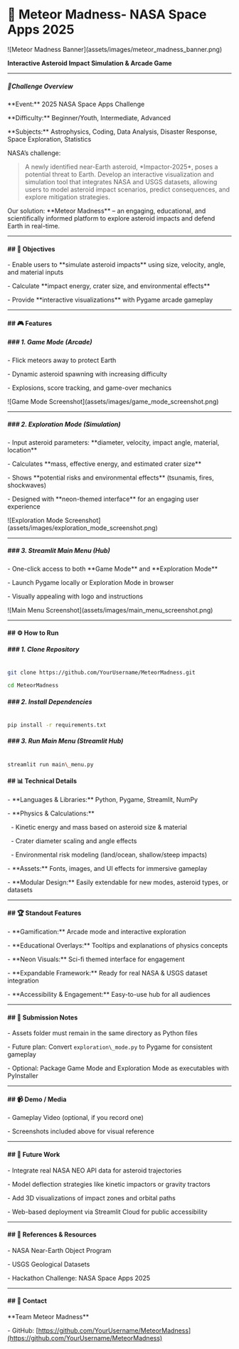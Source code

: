 # **🌌 Meteor Madness- NASA Space Apps 2025** 



!\[Meteor Madness Banner](assets/images/meteor\_madness\_banner.png)



**Interactive Asteroid Impact Simulation \& Arcade Game**



---



##### **🚀Challenge Overview**



\*\*Event:\*\* 2025 NASA Space Apps Challenge  



\*\*Difficulty:\*\* Beginner/Youth, Intermediate, Advanced  



\*\*Subjects:\*\* Astrophysics, Coding, Data Analysis, Disaster Response, Space Exploration, Statistics  



NASA’s challenge:  

> A newly identified near-Earth asteroid, \*Impactor-2025\*, poses a potential threat to Earth. Develop an interactive visualization and simulation tool that integrates NASA and USGS datasets, allowing users to model asteroid impact scenarios, predict consequences, and explore mitigation strategies.



Our solution: \*\*Meteor Madness\*\* – an engaging, educational, and scientifically informed platform to explore asteroid impacts and defend Earth in real-time.



---



#### \## 🎯 Objectives



\- Enable users to \*\*simulate asteroid impacts\*\* using size, velocity, angle, and material inputs  



\- Calculate \*\*impact energy, crater size, and environmental effects\*\*  



\- Provide \*\*interactive visualizations\*\* with Pygame arcade gameplay




---



#### \## 🎮 Features



##### \### 1. Game Mode (Arcade)



\- Flick meteors away to protect Earth  



\- Dynamic asteroid spawning with increasing difficulty  



\- Explosions, score tracking, and game-over mechanics  



!\[Game Mode Screenshot](assets/images/game\_mode\_screenshot.png)



---



##### \### 2. Exploration Mode (Simulation)



\- Input asteroid parameters: \*\*diameter, velocity, impact angle, material, location\*\*  



\- Calculates \*\*mass, effective energy, and estimated crater size\*\*  



\- Shows \*\*potential risks and environmental effects\*\* (tsunamis, fires, shockwaves)  



\- Designed with \*\*neon-themed interface\*\* for an engaging user experience  



!\[Exploration Mode Screenshot](assets/images/exploration\_mode\_screenshot.png)



---



##### \### 3. Streamlit Main Menu (Hub)



\- One-click access to both \*\*Game Mode\*\* and \*\*Exploration Mode\*\*  



\- Launch Pygame locally or Exploration Mode in browser  



\- Visually appealing with logo and instructions  



!\[Main Menu Screenshot](assets/images/main\_menu\_screenshot.png)



---



#### \## ⚙️ How to Run



##### \### 1. Clone Repository

```bash

git clone https://github.com/YourUsername/MeteorMadness.git

cd MeteorMadness

```



##### \### 2. Install Dependencies



```bash

pip install -r requirements.txt

```



##### \### 3. Run Main Menu (Streamlit Hub)



```bash

streamlit run main\_menu.py

```







#### \## 📊 Technical Details



\- \*\*Languages \& Libraries:\*\* Python, Pygame, Streamlit, NumPy  





\- \*\*Physics \& Calculations:\*\*



&nbsp; - Kinetic energy and mass based on asteroid size \& material  



&nbsp; - Crater diameter scaling and angle effects  



&nbsp; - Environmental risk modeling (land/ocean, shallow/steep impacts)  





\- \*\*Assets:\*\* Fonts, images, and UI effects for immersive gameplay  



\- \*\*Modular Design:\*\* Easily extendable for new modes, asteroid types, or datasets  





---

#### 

#### \## 🏆 Standout Features



\- \*\*Gamification:\*\* Arcade mode and interactive exploration  

\- \*\*Educational Overlays:\*\* Tooltips and explanations of physics concepts  

\- \*\*Neon Visuals:\*\* Sci-fi themed interface for engagement  

\- \*\*Expandable Framework:\*\* Ready for real NASA \& USGS dataset integration  

\- \*\*Accessibility \& Engagement:\*\* Easy-to-use hub for all audiences  



---



#### \## 📂 Submission Notes



\- Assets folder must remain in the same directory as Python files  

\- Future plan: Convert `exploration\_mode.py` to Pygame for consistent gameplay  

\- Optional: Package Game Mode and Exploration Mode as executables with PyInstaller  



---



#### \## 📹 Demo / Media



\- Gameplay Video (optional, if you record one)  

\- Screenshots included above for visual reference  



---



#### \## 🔮 Future Work



\- Integrate real NASA NEO API data for asteroid trajectories  

\- Model deflection strategies like kinetic impactors or gravity tractors  

\- Add 3D visualizations of impact zones and orbital paths  

\- Web-based deployment via Streamlit Cloud for public accessibility  



---



#### \## 📝 References \& Resources



\- NASA Near-Earth Object Program  

\- USGS Geological Datasets  

\- Hackathon Challenge: NASA Space Apps 2025  



---



#### \## 📧 Contact



\*\*Team Meteor Madness\*\*  

\- GitHub: \[https://github.com/YourUsername/MeteorMadness](https://github.com/YourUsername/MeteorMadness)  





